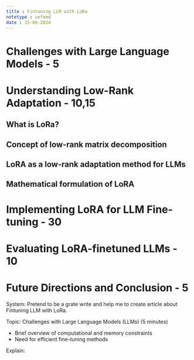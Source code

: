 ```yaml
---
title : Fintuning LLM with LoRa
notetype : unfeed
date : 15-06-2024
---
```


# Challenges with Large Language Models - 5
## 

# Understanding Low-Rank Adaptation - 10,15
## What is LoRa?
## Concept of low-rank matrix decomposition
## LoRA as a low-rank adaptation method for LLMs
## Mathematical formulation of LoRA

# Implementing LoRA for LLM Fine-tuning - 30

# Evaluating LoRA-finetuned LLMs - 10

# Future Directions and Conclusion - 5


System: Pretend to be a grate write and help me to create article about Fintuning LLM with LoRa.

Topic: Challenges with Large Language Models (LLMs) (5 minutes)
- Brief overview of computational and memory constraints
- Need for efficient fine-tuning methods

Explain: